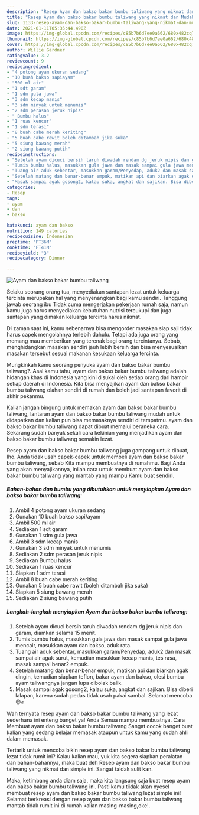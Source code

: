 ```yaml
---
description: "Resep Ayam dan bakso bakar bumbu taliwang yang nikmat dan Mudah Dibuat"
title: "Resep Ayam dan bakso bakar bumbu taliwang yang nikmat dan Mudah Dibuat"
slug: 1133-resep-ayam-dan-bakso-bakar-bumbu-taliwang-yang-nikmat-dan-mudah-dibuat
date: 2021-01-11T05:35:44.490Z
image: https://img-global.cpcdn.com/recipes/c85b7b6d7ee0a662/680x482cq70/ayam-dan-bakso-bakar-bumbu-taliwang-foto-resep-utama.jpg
thumbnail: https://img-global.cpcdn.com/recipes/c85b7b6d7ee0a662/680x482cq70/ayam-dan-bakso-bakar-bumbu-taliwang-foto-resep-utama.jpg
cover: https://img-global.cpcdn.com/recipes/c85b7b6d7ee0a662/680x482cq70/ayam-dan-bakso-bakar-bumbu-taliwang-foto-resep-utama.jpg
author: Willie Gardner
ratingvalue: 3.2
reviewcount: 9
recipeingredient:
- "4 potong ayam ukuran sedang"
- "10 buah bakso sapiayam"
- "500 ml air"
- "1 sdt garam"
- "1 sdm gula jawa"
- "3 sdm kecap manis"
- "3 sdm minyak untuk menumis"
- "2 sdm perasan jeruk nipis"
- " Bumbu halus"
- "1 ruas kencur"
- "1 sdm terasi"
- "8 buah cabe merah keriting"
- "5 buah cabe rawit boleh ditambah jika suka"
- "5 siung bawang merah"
- "2 siung bawang putih"
recipeinstructions:
- "Setelah ayam dicuci bersih taruh diwadah rendam dg jeruk nipis dan garam, diamkan selama 15 menit."
- "Tumis bumbu halus, masukkan gula jawa dan masak sampai gula jawa mencair, masukkan ayam dan bakso, aduk rata."
- "Tuang air aduk sebentar, masukkan garam/Penyedap, aduk2 dan masak sampai air agak surut, kemudian masukkan kecap manis, tes rasa, masak sampai benar2 empuk."
- "Setelah matang dan benar-benar empuk, matikan api dan biarkan agak dingin, kemudian siapkan teflon, bakar ayam dan bakso, olesi bumbu ayam taliwangnya jangan lupa dibolak balik."
- "Masak sampai agak gosong2, kalau suka, angkat dan sajikan. Bisa diberi lalapan, karena sudah pedas tidak usah pakai sambal. Selamat mencoba 😊✊"
categories:
- Resep
tags:
- ayam
- dan
- bakso

katakunci: ayam dan bakso 
nutrition: 149 calories
recipecuisine: Indonesian
preptime: "PT36M"
cooktime: "PT41M"
recipeyield: "3"
recipecategory: Dinner

---
```



![Ayam dan bakso bakar bumbu taliwang](https://img-global.cpcdn.com/recipes/c85b7b6d7ee0a662/680x482cq70/ayam-dan-bakso-bakar-bumbu-taliwang-foto-resep-utama.jpg)

Selaku seorang orang tua, menyediakan santapan lezat untuk keluarga tercinta merupakan hal yang menyenangkan bagi kamu sendiri. Tanggung jawab seorang ibu Tidak cuma mengerjakan pekerjaan rumah saja, namun kamu juga harus menyediakan kebutuhan nutrisi tercukupi dan juga santapan yang dimakan keluarga tercinta harus nikmat.

Di zaman  saat ini, kamu sebenarnya bisa mengorder masakan siap saji tidak harus capek mengolahnya terlebih dahulu. Tetapi ada juga orang yang memang mau memberikan yang terenak bagi orang tercintanya. Sebab, menghidangkan masakan sendiri jauh lebih bersih dan bisa menyesuaikan masakan tersebut sesuai makanan kesukaan keluarga tercinta. 



Mungkinkah kamu seorang penyuka ayam dan bakso bakar bumbu taliwang?. Asal kamu tahu, ayam dan bakso bakar bumbu taliwang adalah hidangan khas di Indonesia yang kini disukai oleh setiap orang dari hampir setiap daerah di Indonesia. Kita bisa menyajikan ayam dan bakso bakar bumbu taliwang olahan sendiri di rumah dan boleh jadi santapan favorit di akhir pekanmu.

Kalian jangan bingung untuk memakan ayam dan bakso bakar bumbu taliwang, lantaran ayam dan bakso bakar bumbu taliwang mudah untuk didapatkan dan kalian pun bisa memasaknya sendiri di tempatmu. ayam dan bakso bakar bumbu taliwang dapat dibuat memalui beraneka cara. Sekarang sudah banyak sekali cara kekinian yang menjadikan ayam dan bakso bakar bumbu taliwang semakin lezat.

Resep ayam dan bakso bakar bumbu taliwang juga gampang untuk dibuat, lho. Anda tidak usah capek-capek untuk membeli ayam dan bakso bakar bumbu taliwang, sebab Kita mampu membuatnya di rumahmu. Bagi Anda yang akan menyajikannya, inilah cara untuk membuat ayam dan bakso bakar bumbu taliwang yang mantab yang mampu Kamu buat sendiri.

<!--inarticleads1-->

##### Bahan-bahan dan bumbu yang dibutuhkan untuk menyiapkan Ayam dan bakso bakar bumbu taliwang:

1. Ambil 4 potong ayam ukuran sedang
1. Gunakan 10 buah bakso sapi/ayam
1. Ambil 500 ml air
1. Sediakan 1 sdt garam
1. Gunakan 1 sdm gula jawa
1. Ambil 3 sdm kecap manis
1. Gunakan 3 sdm minyak untuk menumis
1. Sediakan 2 sdm perasan jeruk nipis
1. Sediakan  Bumbu halus
1. Sediakan 1 ruas kencur
1. Siapkan 1 sdm terasi
1. Ambil 8 buah cabe merah keriting
1. Gunakan 5 buah cabe rawit (boleh ditambah jika suka)
1. Siapkan 5 siung bawang merah
1. Sediakan 2 siung bawang putih




<!--inarticleads2-->

##### Langkah-langkah menyiapkan Ayam dan bakso bakar bumbu taliwang:

1. Setelah ayam dicuci bersih taruh diwadah rendam dg jeruk nipis dan garam, diamkan selama 15 menit.
1. Tumis bumbu halus, masukkan gula jawa dan masak sampai gula jawa mencair, masukkan ayam dan bakso, aduk rata.
1. Tuang air aduk sebentar, masukkan garam/Penyedap, aduk2 dan masak sampai air agak surut, kemudian masukkan kecap manis, tes rasa, masak sampai benar2 empuk.
1. Setelah matang dan benar-benar empuk, matikan api dan biarkan agak dingin, kemudian siapkan teflon, bakar ayam dan bakso, olesi bumbu ayam taliwangnya jangan lupa dibolak balik.
1. Masak sampai agak gosong2, kalau suka, angkat dan sajikan. Bisa diberi lalapan, karena sudah pedas tidak usah pakai sambal. Selamat mencoba 😊✊




Wah ternyata resep ayam dan bakso bakar bumbu taliwang yang lezat sederhana ini enteng banget ya! Anda Semua mampu membuatnya. Cara Membuat ayam dan bakso bakar bumbu taliwang Sangat cocok banget buat kalian yang sedang belajar memasak ataupun untuk kamu yang sudah ahli dalam memasak.

Tertarik untuk mencoba bikin resep ayam dan bakso bakar bumbu taliwang lezat tidak rumit ini? Kalau kalian mau, yuk kita segera siapkan peralatan dan bahan-bahannya, maka buat deh Resep ayam dan bakso bakar bumbu taliwang yang nikmat dan simple ini. Sangat taidak sulit kan. 

Maka, ketimbang anda diam saja, maka kita langsung saja buat resep ayam dan bakso bakar bumbu taliwang ini. Pasti kamu tiidak akan nyesel membuat resep ayam dan bakso bakar bumbu taliwang lezat simple ini! Selamat berkreasi dengan resep ayam dan bakso bakar bumbu taliwang mantab tidak rumit ini di rumah kalian masing-masing,oke!.

